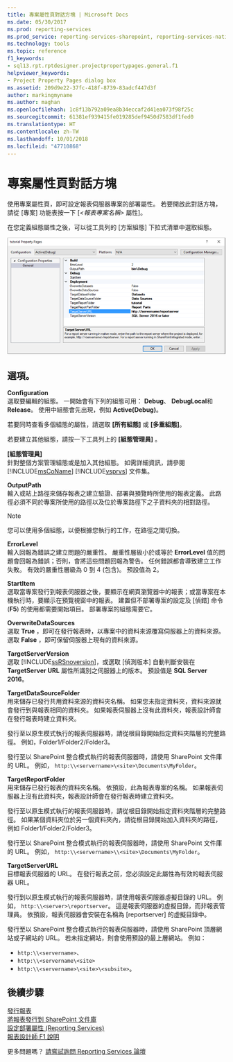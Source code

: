 ```yaml
---
title: 專案屬性頁對話方塊 | Microsoft Docs
ms.date: 05/30/2017
ms.prod: reporting-services
ms.prod_service: reporting-services-sharepoint, reporting-services-native
ms.technology: tools
ms.topic: reference
f1_keywords:
- sql13.rpt.rptdesigner.projectpropertypages.general.f1
helpviewer_keywords:
- Project Property Pages dialog box
ms.assetid: 209d9e22-37fc-418f-8739-83adcf447d3f
author: markingmyname
ms.author: maghan
ms.openlocfilehash: 1c8f13b792a09ea8b34eccaf2d41ea073f98f25c
ms.sourcegitcommit: 61381ef939415fe019285def9450d7583df1fed0
ms.translationtype: HT
ms.contentlocale: zh-TW
ms.lasthandoff: 10/01/2018
ms.locfileid: "47710868"
---
```

# <a name="project-property-pages-dialog-box"></a>專案屬性頁對話方塊

  使用專案屬性頁，即可設定報表伺服器專案的部署屬性。 若要開啟此對話方塊，請從 [專案] 功能表按一下 [*\<報表專案名稱>* 屬性]。  
  
 在您定義組態屬性之後，可以從工具列的 [方案組態] 下拉式清單中選取組態。  

![ssrs_project_properties](../../reporting-services/reports/media/ssrs-project-properties.png)
  
## <a name="options"></a>選項。  
 **Configuration**  
 選取要編輯的組態。 一開始會有下列的組態可用： **Debug**、 **DebugLocal**和 **Release**。 使用中組態會先出現，例如 **Active(Debug)**。  
  
 若要同時查看多個組態的屬性，請選取 **[所有組態]** 或 **[多重組態]**。  
  
 若要建立其他組態，請按一下工具列上的 **[組態管理員]** 。  
  
 **[組態管理員]**  
 針對整個方案管理組態或是加入其他組態。 如需詳細資訊，請參閱 [!INCLUDE[msCoName](../../includes/msconame-md.md)] [!INCLUDE[vsprvs](../../includes/vsprvs-md.md)] 文件集。  
  
 **OutputPath**  
 輸入或貼上路徑來儲存報表之建立驗證、部署與預覽時所使用的報表定義。 此路徑必須不同於專案所使用的路徑以及位於專案路徑下之子資料夾的相對路徑。  
  
> [!NOTE]  
>  您可以使用多個組態，以便根據您執行的工作，在路徑之間切換。  
  
 **ErrorLevel**  
 輸入回報為錯誤之建立問題的嚴重性。 嚴重性層級小於或等於 **ErrorLevel** 值的問題會回報為錯誤；否則，會將這些問題回報為警告。 任何錯誤都會導致建立工作失敗。 有效的嚴重性層級為 0 到 4 (包含)。 預設值為 2。  
  
 **StartItem**  
 選取當專案發行到報表伺服器之後，要顯示在網頁瀏覽器中的報表；或當專案在本機執行時，要顯示在預覽視窗中的報表。 建置但不部署專案的設定及 [偵錯] 命令 (**F5**) 的使用都需要開始項目。 部署專案的組態需要它。  
  
 **OverwriteDataSources**  
 選取 **True** ，即可在發行報表時，以專案中的資料來源覆寫伺服器上的資料來源。 選取 **False** ，即可保留伺服器上現有的資料來源。  
  
 **TargetServerVersion**  
 選取 [!INCLUDE[ssRSnoversion](../../includes/ssrsnoversion-md.md)]，或選取 [偵測版本] 自動判斷安裝在 **TargetServer URL** 屬性所識別之伺服器上的版本。 預設值是 **SQL Server 2016**。  
  
 **TargetDataSourceFolder**  
 用來儲存已發行共用資料來源的資料夾名稱。 如果您未指定資料夾，資料來源就會發行到與報表相同的資料夾。 如果報表伺服器上沒有此資料夾，報表設計師會在發行報表時建立資料夾。  
  
 發行至以原生模式執行的報表伺服器時，請從根目錄開始指定資料夾階層的完整路徑。 例如，Folder1/Folder2/Folder3。  
  
 發行至以 SharePoint 整合模式執行的報表伺服器時，請使用 SharePoint 文件庫的 URL。 例如， `http:\\<servername>\<site>\Documents\MyFolder`。  
  
 **TargetReportFolder**  
 用來儲存已發行報表的資料夾名稱。 依預設，此為報表專案的名稱。 如果報表伺服器上沒有此資料夾，報表設計師會在發行報表時建立資料夾。  
  
 發行至以原生模式執行的報表伺服器時，請從根目錄開始指定資料夾階層的完整路徑。 如果某個資料夾位於另一個資料夾內，請從根目錄開始加入資料夾的路徑，例如 Folder1/Folder2/Folder3。  
  
 發行至以 SharePoint 整合模式執行的報表伺服器時，請使用 SharePoint 文件庫的 URL。 例如， `http:\\<servername>\\<site>\Documents\MyFolder`。  
  
 **TargetServerURL**  
 目標報表伺服器的 URL。 在發行報表之前，您必須設定此屬性為有效的報表伺服器 URL。  
  
 發行到以原生模式執行的報表伺服器時，請使用報表伺服器虛擬目錄的 URL。 例如， `http:\\<server>\reportserver`。 這是報表伺服器的虛擬目錄，而非報表管理員。 依預設，報表伺服器會安裝在名稱為 [reportserver] 的虛擬目錄中。  
  
 發行至以 SharePoint 整合模式執行的報表伺服器時，請使用 SharePoint 頂層網站或子網站的 URL。 若未指定網站，則會使用預設的最上層網站。 例如： 
+ `http:\\<servername>`、 
+ `http:\\<servername\<site>` 
+ `http:\\<servername>\<site>\<subsite>`。  

## <a name="next-steps"></a>後續步驟

[發行報表](http://msdn.microsoft.com/library/ef5a514e-e818-4041-a8b0-15835f9a046b)   
[將報表發行到 SharePoint 文件庫](../../reporting-services/reports/publish-a-report-to-a-sharepoint-library.md)   
[設定部署屬性 &#40;Reporting Services&#41;](../../reporting-services/tools/set-deployment-properties-reporting-services.md)   
[報表設計師 F1 說明](../../reporting-services/tools/report-designer-f1-help.md)  

更多問題嗎？ [請嘗試詢問 Reporting Services 論壇](http://go.microsoft.com/fwlink/?LinkId=620231)
